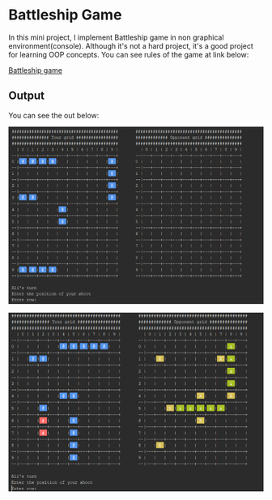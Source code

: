 # Battleship Game
In this mini project, I implement Battleship game in non graphical environment(console).
Although it's not a hard project, it's a good project for learning OOP concepts.
You can see rules of the game at link below:

[Battleship game](https://en.wikipedia.org/wiki/Battleship_(game))

## Output
You can see the out below:

![picture](BattleshipGame1.png)


![picture](BattleshipGame2.png)